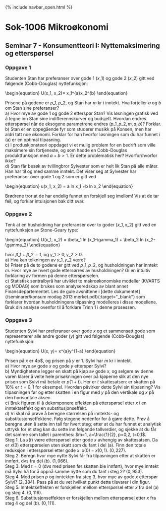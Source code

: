{% include navbar_open.html %}
# Sok-1006 Mikroøkonomi   

## Seminar 7 - Konsumentteori I: Nyttemaksimering og etterspørsel   

   

### Oppgave 1   

Studenten Stan har preferanser over gode 1 ($x\_1$) og gode 2 ($x\_2$) gitt ved følgende (Cobb-Douglas) nyttefunksjon:

\begin{equation}
    U(x\_1, x\_2)= x\_1^{a}x\_2^{b}
\end{equation}

Prisene på godene er $p\_1, p\_2$, og Stan har $m$ kr i inntekt. Hva forteller $a$ og $b$ om Stan sine preferanser?      
a) Hvor mye av gode 1 og gode 2 etterspør Stan? Vis løsningen grafisk ved å tegne inn Stan sine indifferennskurver og budsjett. Hvordan endres etterspørsel når de eksogene parametrene endres ($p\_1, p\_2, m, a, b$)? Forklar.       
b) Stan er en oppegående fyr som studerer musikk på Konsen, men har aldri tatt noe økonomi. Forklar for han hvorfor løsningen som du har funnet i (a) er en optimal tilpasning.   
c) I produskjonsteori oppdaget vi et mulig problem for en bedrift som ville maksimere sin fortjeneste, og som hadde en Cobb-Douglas produktfunksjon med $a+b>1$. Er dette problematisk her? Hvorfor/hvorfor ikke?    
d) Stan får besøk av tvillingbror Sylvester som er helt lik Stan på alle måter. Han har til og med samme inntekt. Det viser seg at Sylvester har preferanser over gode 1 og 2 som er gitt ved

\begin{equation}
    u(x\_1, x\_2) = a ln x\_1 +b ln x\_2
\end{equation}

Brødrene tror at de har endelig funnet en forskjell seg imellom! Vis at de tar feil, og forklar intuisjonen bak ditt svar.    




### Oppgave 2   

Tenk at en husholdning har preferanser over to goder ($x\_1, x\_2$) gitt ved en nyttefunksjon av Stone-Geary type:

\begin{equation}
   U(x\_1, x\_2) = \beta\_1 ln (x\_1-\gamma\_1) + \beta\_2 ln (x\_2-\gamma\_2) 
\end{equation}

hvor $\beta\_1+\beta\_2=1$, og $\gamma\_1>0, \gamma\_2>0$.    
a) Hva kan tolkningen av $\gamma\_1, \gamma\_2$ være?   
b) Priser på de to godene er gitt ved $p\_1, p\_2$, og husholdningen har inntekt $m$. Hvor mye av hvert gode ettersørres av husholdningen? Gi en intuitiv forklaring av formen på denne etterspørselen.   
c) Statistisk sentralbyrå har utviklet to makroøkonomiske modeller (KVARTS og MODAG) som brukes som analyseredskap av blant annet Finansdepartementet. Les de gule avsnittene i [dette dokumentet](/seminarer/konsum modag 2013 merket.pdf){:target="_blank"} som forklarer hvordan husholdningens tilpasning modelleres i disse modellene. Bruk din analyse ovenfor til å forklare Trinn 1 i denne prosessen.   



### Oppgave 3   

Studenten Sylvi har preferanser over gode $x$ og et sammensatt gode som representerer alle andre goder ($y$) gitt ved følgende (Cobb-Douglas) nyttefunksjon:

\begin{equation}
    U(x, y)= x^{a}y^{1-a}
\end{equation}

Prisen på $x$ er 4p$, og prisen på $y$ er 1. Sylvi har $m$ kr i inntekt.       
a) Hvor mye av gode $x$ og gode $y$ etterspør Sylvi?   
b) Myndighetene legger en skatt på kjøp av gode $x$, og selgere av denne varen klarer å velte hele prisøkningen over på kjøperne slik at den nye prisen som Sylvi må betale er $p(1+t)$. Her er $t$ skattesatsen: er skatten på 10% er $t=0,1$ for eksempel. Hvordan påvirker dette Sylvi sin tilpasning? Vis tilpasningen før og etter skatten i en figur med $y$ på den vertikale og $x$ på den horisontale aksen.    
c) Bruk figuren til å dekomponere effekten på etterspørsel etter $x$ i en inntektseffekt og en substitusjonseffekt.   
d) Vi skal nå prøve å beregne størrelsen på inntekts- og substitusjonseffektene. Følg stegene nedenfor for å gjøre dette. Prøv å beregne uten å sette inn tall for hvert steg; etter at du har funnet et analytisk uttrykk for et steg kan du sette inn følgende tallverdier, og sjekke at du får det samme som tallet i parenthes: $m=1, a=\frac{1}{2}, p=0,2, t=0,1$.   
Steg 1. La $x(t)$ være etterspørsel etter gode $x$ avhengig av skattesatsen. Da er $x(0)$ etterspørselen uten skatt som du fant i del (a). Finn den totale reduksjon i etterspørsel etter gode $x$: $x(0)-x(0,1)$. ($0,227$).   
Steg 2. Beregn hvor mye nytte Sylvi får fra tilpasningen etter at skatten er innført, dvs fra del (b). ($1,066$).   
Steg 3. Med $t=0$ (dvs med prisen før skatten ble innført), hvor mye inntekt må Sylvi ha for å oppnå samme nytte som du fant i steg 2? ($0,953$).   
Steg 4. Med prisen $p$ og inntekten fra steg 3, hvor mye av gode $x$ etterspør Sylvi? ($2,384$). Pass på at du vet hvilket punkt dette tilsvarer i din figur.   
Steg 5. Inntektseffekten er forskjellen mellom etterspørsel etter $x$ fra del (a) og steg 4. ($0,116$).   
Steg 6. Substitusjonseffekten er forskjellen mellom etterspørsel etter $x$ fra steg 4 og del (b). ($0,111$).










